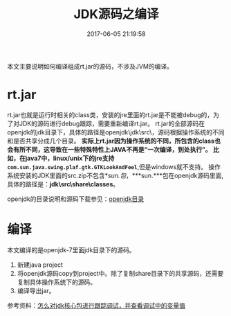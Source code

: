 ﻿---
title: JDK源码之编译 
date: 2017-06-05 21:19:58
tags: [JDK,java]
categories: java
---
本文主要说明如何编译组成rt.jar的源码，不涉及JVM的编译。
# rt.jar
rt.jar也就是运行时相关的class类，安装的jre里面的rt.jar是不能被debug的，为了对JDK的源码进行debug跟踪，需要重新编译rt.jar。
rt.jar的全部源码在openjdk的jdk目录下，具体的路径是openjdk\jdk\src\，源码根据操作系统的不同和是否共享分成几个目录。
**实际上rt.jar因为操作系统的不同，所包含的class也会有所不同，这导致在一些特殊特性上JAVA不再是“一次编译，到处执行”。**
**比如，在java7中，linux/unix下的jre支持``com.sun.java.swing.plaf.gtk.GTKLookAndFeel``**,但是windows就不支持。
操作系统安装的JDK里面的src.zip不包含**sun.*包**，***sun.\***包在openjdk源码里面,具体的路径是：**jdk\src\share\classes**。

openjdk的目录说明和源码下载参见：[openjdk目录][1]

# 编译
本文编译的是openjdk-7里面jdk目录下的源码。

1. 新建java project
2. 将openjdk源码copy到project中。除了复制share目录下的共享源码，还需要复制具体操作系统下的源码。
3. 编译导出jar。





参考资料：[怎么对jdk核心包进行跟踪调试，并查看调试中的变量值][2]


  [1]: https://yddmax.github.io/2017/06/05/openjdk%E6%BA%90%E7%A0%81%E7%9B%AE%E5%BD%95/
  [2]: http://bijian1013.iteye.com/blog/2302520